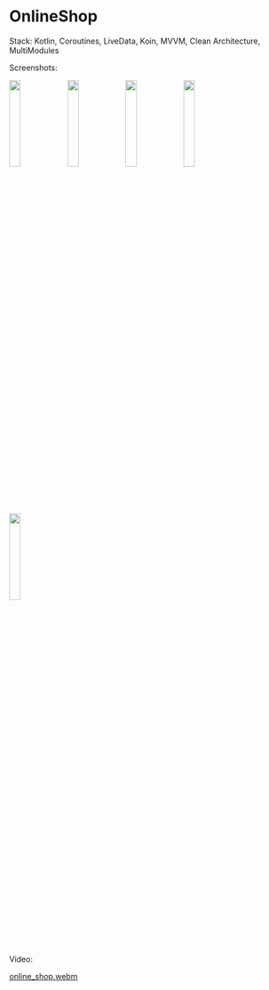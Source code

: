 # OnlineShop

Stack:
Kotlin, Coroutines, LiveData, Koin, MVVM, Clean Architecture, MultiModules

Screenshots:

<img src="https://user-images.githubusercontent.com/28898284/222746304-b7e2303a-6ffc-430e-830b-d97d13f81752.png" width="20%"></img>
<img src="https://user-images.githubusercontent.com/28898284/222746499-47547e83-9c19-4bdc-9020-3fd7e6b983a4.png" width="20%"></img>
<img src="https://user-images.githubusercontent.com/28898284/222746742-4471c6cc-5dd2-4260-8408-c6261a1a4f80.png" width="20%"></img>
<img src="https://user-images.githubusercontent.com/28898284/222746940-5c614d69-d757-4d79-ae79-a0b10b3cd17e.png" width="20%"></img>
<img src="https://user-images.githubusercontent.com/28898284/222765241-a7495be6-aeee-4fca-9c45-6d97bf5b1720.png" width="20%"></img>



Video:

[online_shop.webm](https://user-images.githubusercontent.com/28898284/222764603-fca873a2-ca34-469e-b214-882e5c38f5e5.webm)


